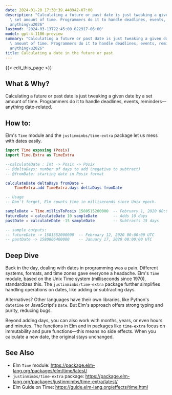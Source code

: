 ```yaml
---
date: 2024-01-20 17:30:39.440942-07:00
description: "Calculating a future or past date is just tweaking a given date by a\
  \ set amount of time. Programmers do it to handle deadlines, events, reminders\u2014\
  anything\u2026"
lastmod: '2024-03-13T22:45:00.022917-06:00'
model: gpt-4-1106-preview
summary: "Calculating a future or past date is just tweaking a given date by a set\
  \ amount of time. Programmers do it to handle deadlines, events, reminders\u2014\
  anything\u2026"
title: Calculating a date in the future or past
---
```


{{< edit_this_page >}}

## What & Why?
Calculating a future or past date is just tweaking a given date by a set amount of time. Programmers do it to handle deadlines, events, reminders—anything date-related.

## How to:
Elm's `Time` module and the `justinmimbs/time-extra` package let us mess with dates easily.

```Elm
import Time exposing (Posix)
import Time.Extra as TimeExtra

--calculateDate : Int -> Posix -> Posix
-- @deltaDays: number of days to add (negative to subtract)
-- @fromDate: starting date in Posix format

calculateDate deltaDays fromDate =
    TimeExtra.add TimeExtra.days deltaDays fromDate

-- Usage
-- Don't forget, Elm counts time in milliseconds since Unix epoch.

sampleDate = Time.millisToPosix 1580515200000  -- February 1, 2020 00:00:00 UTC
futureDate = calculateDate 10 sampleDate       -- Adds 10 days
pastDate = calculateDate -15 sampleDate        -- Subtracts 15 days

-- sample outputs:
-- futureDate -> 1581552000000  -- February 12, 2020 00:00:00 UTC
-- pastDate -> 1580006400000    -- January 17, 2020 00:00:00 UTC
```

## Deep Dive
Back in the day, dealing with dates in programming was a pain. Different systems, formats, and time zones gave everyone a headache. Elm's `Time` module, based on the Unix Time system (milliseconds since 1970), standardizes this. The `justinmimbs/time-extra` package further simplifies handling operations on dates, like adding or subtracting days.

Alternatives? Other languages have their own libraries, like Python's `datetime` or JavaScript's `Date`. But Elm's approach offers strong typing and purity, reducing bugs.

Beyond adding days, you can also work with months, years, or even hours and minutes. The functions in Elm and in packages like `time-extra` focus on immutability and pure functions—this means no side effects. When you calculate a new date, the original stays unchanged.

## See Also
- Elm `Time` module: https://package.elm-lang.org/packages/elm/time/latest/
- `justinmimbs/time-extra` package: https://package.elm-lang.org/packages/justinmimbs/time-extra/latest/
- Elm Guide on Time: https://guide.elm-lang.org/effects/time.html
